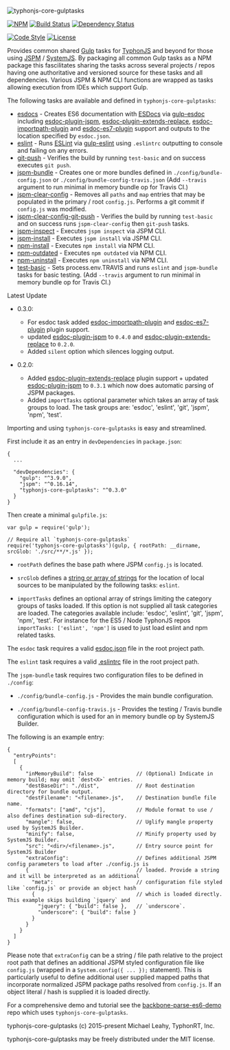 ![typhonjs-core-gulptasks](http://i.imgur.com/KqIyNtd.png)

[![NPM](https://img.shields.io/npm/v/typhonjs-core-gulptasks.svg?label=npm)](https://www.npmjs.com/package/typhonjs-core-gulptasks)
[![Build Status](https://travis-ci.org/typhonjs/typhonjs-core-gulptasks.svg?branch=0.1.0)](https://travis-ci.org/typhonjs/typhonjs-core-gulptasks)
[![Dependency Status](https://www.versioneye.com/user/projects/563b3b1c1d47d40015000a91/badge.svg?style=flat)](https://www.versioneye.com/user/projects/563b3b1c1d47d40015000a91)

[![Code Style](https://img.shields.io/badge/code%20style-allman-yellowgreen.svg?style=flat)](https://en.wikipedia.org/wiki/Indent_style#Allman_style)
[![License](https://img.shields.io/badge/license-MIT-yellowgreen.svg?style=flat)](https://github.com/typhonjs/typhonjs-core-gulptasks/blob/master/LICENSE)

Provides common shared [Gulp](http://gulpjs.com/) tasks for [TyphonJS](https://github.com/typhonjs) and beyond for those using [JSPM](http://jspm.io) / [SystemJS](https://github.com/systemjs/systemjs). By packaging all common Gulp tasks as a NPM package this fascilitates sharing the tasks across several projects / repos having one authoritative and versioned source for these tasks and all dependencies. Various JSPM & NPM CLI functions are wrapped as tasks allowing execution from IDEs which support Gulp. 

The following tasks are available and defined in `typhonjs-core-gulptasks`:
- [esdocs](https://github.com/typhonjs/typhonjs-core-gulptasks/blob/master/tasks/esdoc.js) - Creates ES6 documentation with [ESDocs](https://esdoc.org/) via [gulp-esdoc](https://www.npmjs.com/package/gulp-esdoc) including [esdoc-plugin-jspm](https://www.npmjs.com/package/esdoc-plugin-jspm), [esdoc-plugin-extends-replace](https://www.npmjs.com/package/esdoc-plugin-extends-replace), [esdoc-importpath-plugin](https://www.npmjs.com/package/esdoc-importpath-plugin]) and
[esdoc-es7-plugin](https://www.npmjs.com/package/esdoc-es7-plugin) support and outputs to the location specified by `esdoc.json`.
- [eslint](https://github.com/typhonjs/typhonjs-core-gulptasks/blob/master/tasks/eslint.js) - Runs [ESLint](http://eslint.org/) via [gulp-eslint](https://www.npmjs.com/package/gulp-eslint) using `.eslintrc` outputting to console and failing on any errors.
- [git-push](https://github.com/typhonjs/typhonjs-core-gulptasks/blob/master/tasks/git.js) - Verifies the build by running `test-basic` and on success executes `git push`. 
- [jspm-bundle](https://github.com/typhonjs/typhonjs-core-gulptasks/blob/master/tasks/jspm.js) - Creates one or more bundles defined in `./config/bundle-config.json` or `./config/bundle-config-travis.json` (Add `--travis` argument to run minimal in memory bundle op for Travis CI.)
- [jspm-clear-config](https://github.com/typhonjs/typhonjs-core-gulptasks/blob/master/tasks/jspm.js) - Removes all `paths` and `map` entries that may be populated in the primary / root `config.js`. Performs a git commit if `config.js` was modified.
- [jspm-clear-config-git-push](https://github.com/typhonjs/typhonjs-core-gulptasks/blob/master/tasks/jspm.js) - Verifies the build by running `test-basic` and on success runs `jspm-clear-config` then `git-push` tasks. 
- [jspm-inspect](https://github.com/typhonjs/typhonjs-core-gulptasks/blob/master/tasks/jspm.js) - Executes `jspm inspect` via JSPM CLI.
- [jspm-install](https://github.com/typhonjs/typhonjs-core-gulptasks/blob/master/tasks/jspm.js) - Executes `jspm install` via JSPM CLI.
- [npm-install](https://github.com/typhonjs/typhonjs-core-gulptasks/blob/master/tasks/npm.js) - Executes `npm install` via NPM CLI.
- [npm-outdated](https://github.com/typhonjs/typhonjs-core-gulptasks/blob/master/tasks/npm.js) - Executes `npm outdated` via NPM CLI.
- [npm-uninstall](https://github.com/typhonjs/typhonjs-core-gulptasks/blob/master/tasks/npm.js) - Executes `npm uninstall` via NPM CLI.
- [test-basic](https://github.com/typhonjs/typhonjs-core-gulptasks/blob/master/tasks/test.js) - Sets process.env.TRAVIS and runs `eslint` and `jspm-bundle` tasks for basic testing.  (Add `--travis` argument to run minimal in memory bundle op for Travis CI.)

Latest Update
- 0.3.0:
  - For esdoc task added [esdoc-importpath-plugin](https://www.npmjs.com/package/esdoc-importpath-plugin]) and
  [esdoc-es7-plugin](https://www.npmjs.com/package/esdoc-es7-plugin) plugin support.
  - updated [esdoc-plugin-jspm](https://www.npmjs.com/package/esdoc-plugin-jspm) to `0.4.0` and
  [esdoc-plugin-extends-replace](https://www.npmjs.com/package/esdoc-plugin-extends-replace) to `0.2.0`.
  - Added `silent` option which silences logging output.

- 0.2.0: 
  - Added [esdoc-plugin-extends-replace](https://www.npmjs.com/package/esdoc-plugin-extends-replace) plugin support + updated [esdoc-plugin-jspm](https://www.npmjs.com/package/esdoc-plugin-jspm) to `0.3.1` which now does automatic parsing of JSPM packages.
  - Added `importTasks` optional parameter which takes an array of task groups to load. The task groups are: 'esdoc', 'eslint', 'git', 'jspm', 'npm', 'test'.

Importing and using `typhonjs-core-gulptasks` is easy and streamlined. 

First include it as an entry in `devDependencies` in `package.json`:
```
{
  ...
  
  "devDependencies": {
    "gulp": "^3.9.0",
    "jspm": "^0.16.14",
    "typhonjs-core-gulptasks": "^0.3.0"
  }
}
```

Then create a minimal `gulpfile.js`:
```
var gulp = require('gulp');

// Require all `typhonjs-core-gulptasks`
require('typhonjs-core-gulptasks')(gulp, { rootPath: __dirname, srcGlob: './src/**/*.js' });
```

- `rootPath` defines the base path where JSPM `config.js` is located.

- `srcGlob` defines a [string or array of strings](https://github.com/gulpjs/gulp/blob/master/docs/API.md#gulpsrcglobs-options) for the location of local sources to be manipulated by the following tasks: `eslint`.

- `importTasks` defines an optional array of strings limiting the category groups of tasks loaded. If this option is not supplied all task categories are loaded. The categories available include: 'esdoc', 'eslint', 'git', 'jspm', 'npm', 'test'. For instance for the ES5 / Node TyphonJS repos `importTasks: ['eslint', 'npm']` is used to just load eslint and npm related tasks. 


The `esdoc` task requires a valid [esdoc.json](https://esdoc.org/config.html) file in the root project path.

The `eslint` task requires a valid [.eslintrc](http://eslint.org/docs/user-guide/configuring.html) file in the root project path. 

The `jspm-bundle` task requires two configuration files to be defined in `./config`:
- `./config/bundle-config.js` - Provides the main bundle configuration.

- `./config/bundle-config-travis.js` - Provides the testing / Travis bundle configuration which is used for an in memory bundle op by SystemJS Builder.

The following is an example entry:
```
{
  "entryPoints":
  [
    {
      "inMemoryBuild": false              // (Optional) Indicate in memory build; may omit `dest<X>` entries.
      "destBaseDir": "./dist",            // Root destination directory for bundle output.
      "destFilename": "<filename>.js",    // Destination bundle file name.
      "formats": ["amd", "cjs"],          // Module format to use / also defines destination sub-directory.
      "mangle": false,                    // Uglify mangle property used by SystemJS Builder.
      "minify": false,                    // Minify property used by SystemJS Builder.
      "src": "<dir>/<filename>.js",       // Entry source point for SystemJS Builder
      "extraConfig":                      // Defines additional JSPM config parameters to load after ./config.js is
      {                                   // loaded. Provide a string and it will be interpreted as an additional
        "meta":                           // configuration file styled like `config.js` or provide an object hash
        {                                 // which is loaded directly.  This example skips building `jquery` and    
          "jquery": { "build": false },   // `underscore`.
          "underscore": { "build": false }
        }
      }
    }
  ]
}
```

Please note that `extraConfig` can be a string / file path relative to the project root path that defines an additional JSPM styled configuration file like `config.js` (wrapped in a `System.config({ ... });` statement). This is particularly useful to define additional user supplied mapped paths that incorporate normalized JSPM package paths resolved from `config.js`. If an object literal / hash is supplied it is loaded directly.

For a comprehensive demo and tutorial see the [backbone-parse-es6-demo](https://github.com/typhonjs/backbone-parse-es6-demo) repo which uses `typhonjs-core-gulptasks`.

typhonjs-core-gulptasks (c) 2015-present Michael Leahy, TyphonRT, Inc.

typhonjs-core-gulptasks may be freely distributed under the MIT license.
